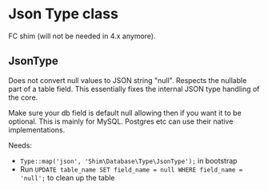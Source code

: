 # Json Type class

FC shim (will not be needed in 4.x anymore).

## JsonType
Does not convert null values to JSON string "null". Respects the nullable part of a table field.
This essentially fixes the internal JSON type handling of the core.

Make sure your db field is default null allowing then if you want it to be optional.
This is mainly for MySQL. Postgres etc can use their native implementations.

Needs:
- `Type::map('json', 'Shim\Database\Type\JsonType');` in bootstrap
- Run `UPDATE table_name SET field_name = null WHERE field_name = 'null';` to clean up the table
